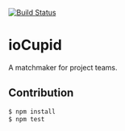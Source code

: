 [![Build Status](https://travis-ci.org/brooksn/iocupid.svg?branch=master)](https://travis-ci.org/brooksn/iocupid)

# ioCupid
A matchmaker for project teams.

## Contribution

```bash
$ npm install 
$ npm test
```
